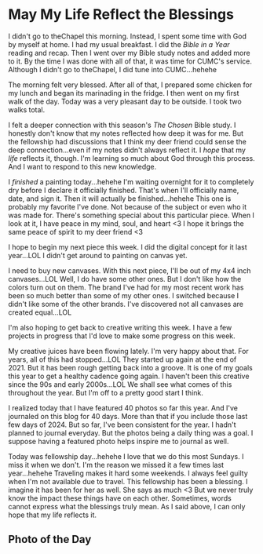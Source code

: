 # May My Life Reflect the Blessings

I didn't go to theChapel this morning. Instead, I spent some time with God by myself at home. I had my usual breakfast. I did the *Bible in a Year* reading and recap. Then I went over my Bible study notes and added more to it. By the time I was done with all of that, it was time for CUMC's service. Although I didn't go to theChapel, I did tune into CUMC...hehehe

The morning felt very blessed. After all of that, I prepared some chicken for my lunch and began its marinading in the fridge. I then went on my first walk of the day. Today was a very pleasant day to be outside. I took two walks total.

I felt a deeper connection with this season's *The Chosen* Bible study. I honestly don't know that my notes reflected how deep it was for me. But the fellowship had discussions that I think my deer friend could sense the deep connection...even if my notes didn't always reflect it. I *hope* that my *life* reflects it, though. I'm learning so much about God through this process. And I want to respond to this new knowledge.

I *finished* a painting today...hehehe I'm waiting overnight for it to completely dry before I declare it officially finished. That's when I'll officially name, date, and sign it. Then it will actually be finished...hehehe This one is probably my favorite I've done. Not because of the subject or even who it was made for. There's something special about this particular piece. When I look at it, I have peace in my mind, soul, and heart <3 I hope it brings the same peace of spirit to my deer friend <3

I hope to begin my next piece this week. I did the digital concept for it last year...LOL I didn't get around to painting on canvas yet.

I need to buy new canvases. With this next piece, I'll be out of my 4x4 inch canvases...LOL Well, I do have some other ones. But I don't like how the colors turn out on them. The brand I've had for my most recent work has been so much better than some of my other ones. I switched because I didn't like some of the other brands. I've discovered not all canvases are created equal...LOL

I'm also hoping to get back to creative writing this week. I have a few projects in progress that I'd love to make some progress on this week.

My creative juices have been flowing lately. I'm very happy about that. For years, all of this had stopped...LOL They started up again at the end of 2021. But it has been rough getting back into a groove. It is one of my goals this year to get a healthy cadence going again. I haven't been this creative since the 90s and early 2000s...LOL We shall see what comes of this throughout the year. But I'm off to a pretty good start I think.

I realized today that I have featured 40 photos so far this year. And I've journaled on this blog for 40 days. More than that if you include those last few days of 2024. But so far, I've been consistent for the year. I hadn't planned to journal everyday. But the photos being a daily thing was a goal. I suppose having a featured photo helps inspire me to journal as well.

Today was fellowship day...hehehe I love that we do this most Sundays. I miss it when we don't. I'm the reason we missed it a few times last year...hehehe Traveling makes it hard some weekends. I always feel guilty when I'm not available due to travel. This fellowship has been a blessing. I imagine it has been for her as well. She says as much <3 But we never truly know the impact these things have on each other. Sometimes, words cannot express what the blessings truly mean. As I said above, I can only hope that my life reflects it.

## Photo of the Day

<!--@include: @/photos/photo-a-day/2025/02/09.md{3,}-->